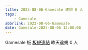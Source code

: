 ```yaml
---
title: 2023-08-06-Gamesale 違規 0 人
tags:
    - Gamesale
abbrlink: 2023-08-06-Gamesale
date: Gamesale-2023-08-06 12:00:00
---
```

Gamesale 板 [板規連結](https://www.ptt.cc/bbs/Gossiping/M.1637425085.A.07D.html)
昨天違規 0 人
